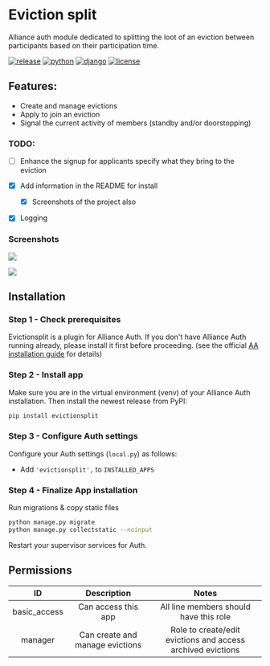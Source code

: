 # Eviction split

Alliance auth module dedicated to splitting the loot of an eviction between participants based on their participation time.

[![release](https://img.shields.io/pypi/v/evictionsplit?label=release)](https://pypi.org/project/evictionsplit/)
[![python](https://img.shields.io/pypi/pyversions/evictionsplit)](https://pypi.org/project/evictionsplit/)
[![django](https://img.shields.io/pypi/djversions/evictionsplit?label=django)](https://pypi.org/project/evictionsplit/)
[![license](https://img.shields.io/badge/license-MIT-green)](https://gitlab.com/r0kym/aa-evictionsplit/-/blob/master/LICENSE)

## Features:

- Create and manage evictions
- Apply to join an eviction
- Signal the current activity of members (standby and/or doorstopping)

### TODO:

- [ ] Enhance the signup for applicants specify what they bring to the eviction
- [x] Add information in the README for install
  - [x] Screenshots of the project also
- [x] Logging


### Screenshots

![](./images/view_eviction.png)

![](./images/admin_clocking.png)

## Installation

### Step 1 - Check prerequisites

Evictionsplit is a plugin for Alliance Auth.
If you don't have Alliance Auth running already, please install it first before proceeding.
(see the official [AA installation guide](https://allianceauth.readthedocs.io/en/latest/installation/auth/allianceauth/) for details)

### Step 2 - Install app

Make sure you are in the virtual environment (venv) of your Alliance Auth installation. Then install the newest release from PyPI:

```bash
pip install evictionsplit
```

### Step 3 - Configure Auth settings

Configure your Auth settings (`local.py`) as follows:

- Add `'evictionsplit',` to `INSTALLED_APPS`

### Step 4 - Finalize App installation

Run migrations & copy static files

```bash
python manage.py migrate
python manage.py collectstatic --noinput
```

Restart your supervisor services for Auth.

## Permissions

|      ID      |           Description           |                            Notes                            |
|:------------:|:-------------------------------:|:-----------------------------------------------------------:|
| basic_access |       Can access this app       |           All line members should have this role            |
|   manager    | Can create and manage evictions | Role to create/edit evictions and access archived evictions |
